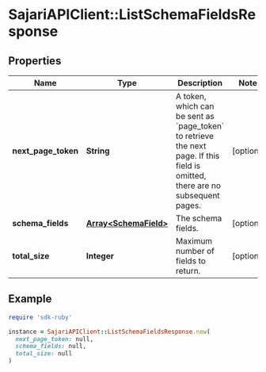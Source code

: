# SajariAPIClient::ListSchemaFieldsResponse

## Properties

| Name | Type | Description | Notes |
| ---- | ---- | ----------- | ----- |
| **next_page_token** | **String** | A token, which can be sent as &#x60;page_token&#x60; to retrieve the next page.  If this field is omitted, there are no subsequent pages. | [optional] |
| **schema_fields** | [**Array&lt;SchemaField&gt;**](SchemaField.md) | The schema fields. | [optional] |
| **total_size** | **Integer** | Maximum number of fields to return. | [optional] |

## Example

```ruby
require 'sdk-ruby'

instance = SajariAPIClient::ListSchemaFieldsResponse.new(
  next_page_token: null,
  schema_fields: null,
  total_size: null
)
```


